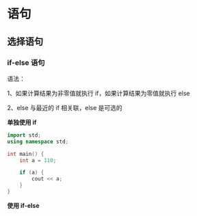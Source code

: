 # 语句

## 选择语句

### if-else 语句

语法：

1、如果计算结果为非零值就执行 if，如果计算结果为零值就执行 else

2、else 与最近的 if 相关联，else 是可选的



**单独使用 if**

```c++
import std;
using namespace std;

int main() {
	int a = 110;

	if (a) {
		cout << a;
	}
}
```

**使用 if-else**



